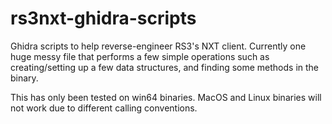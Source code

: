 # rs3nxt-ghidra-scripts
Ghidra scripts to help reverse-engineer RS3's NXT client. Currently one huge messy file that performs a few simple operations such as creating/setting up a few data structures, and finding some methods in the binary.

This has only been tested on win64 binaries. MacOS and Linux binaries will not work due to different calling conventions.
